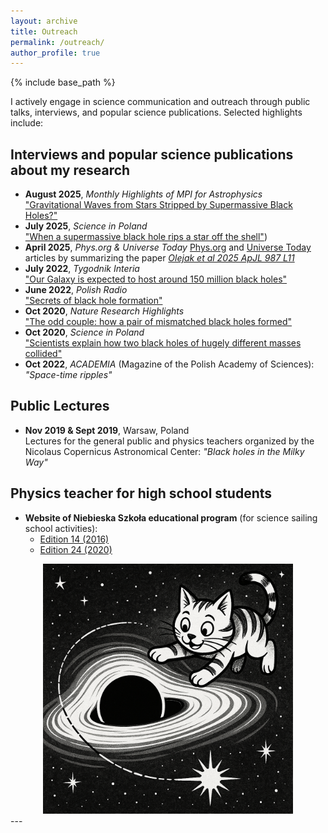 ```yaml
---
layout: archive
title: Outreach
permalink: /outreach/
author_profile: true
---
```


{% include base_path %}

I actively engage in science communication and outreach through public talks, interviews, and popular science publications. Selected highlights include:


## Interviews and popular science publications about my research
- **August 2025**, *Monthly Highlights of MPI for Astrophysics*  
  ["Gravitational Waves from Stars Stripped by Supermassive Black Holes?"](https://www.mpa-garching.mpg.de/1125545/hl202508)
- **July 2025**, *Science in Poland*  
  ["When a supermassive black hole rips a star off the shell"](https://naukawpolsce.pl/aktualnosci/news%2C108782%2Cfalujacy-podolbrzym-kiedy-supermasywna-czarna-dziura-oddziera-gwiazde-z))
- **April 2025**, *Phys.org & Universe Today*
  [Phys.org](https://phys.org/news/2025-04-supermassive-black-holes-stars-helium.html) and
  [Universe Today](https://www.universetoday.com/articles/supermassive-black-holes-could-strip-stars-down-to-their-helium-cores) articles by 
  summarizing the paper *[Olejak et al 2025 ApJL 987 L11](https://iopscience.iop.org/article/10.3847/2041-8213/ade432)*
- **July 2022**, *Tygodnik Interia*  
  ["Our Galaxy is expected to host around 150 million black holes"](https://tygodnik.interia.pl/news-bada-czarne-dziury-w-naszej-galaktyce-moze-byc-ich-ok-150-mi,nId,6158562)
- **June 2022**, *Polish Radio*  
  ["Secrets of black hole formation"](https://jedynka.polskieradio.pl/artykul/2988212,Tajemnice-powstania-czarnych-dziur)
- **Oct 2020**, *Nature Research Highlights*  
  ["The odd couple: how a pair of mismatched black holes formed"](https://www.nature.com/articles/d41586-020-02792-6)
- **Oct 2020**, *Science in Poland*  
  ["Scientists explain how two black holes of hugely different masses collided"](https://naukawpolsce.pap.pl/aktualnosci/news%2C84121%2Co-tym-jak-doszlo-do-spotkania-dwoch-odmiennych-czarnych-dziur.html)
- **Oct 2022**, *ACADEMIA* (Magazine of the Polish Academy of Sciences): *"Space-time ripples"*
  

## Public Lectures

- **Nov 2019 & Sept 2019**, Warsaw, Poland  
  Lectures for the general public and physics teachers organized by the Nicolaus Copernicus Astronomical Center: *"Black holes in the Milky Way"*

## Physics teacher for high school students
- **Website of Niebieska Szkoła educational program** (for science sailing school activities):  
  - [Edition 14 (2016)](https://www.niebieskaszkola.pl/rejs,niebieska-szkola-14,81/)  
  - [Edition 24 (2020)](https://www.niebieskaszkola.pl/rejs,niebieska-szkola-24,145/)

 <div style="text-align: center;">
  <img src="./../images/SMBHkotek.png" width="400"/>
</div>
---
